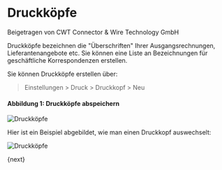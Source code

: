 <!-- add-breadcrumbs -->
# Druckköpfe
<span class="text-muted contributed-by">Beigetragen von CWT Connector & Wire Technology GmbH</span>

Druckköpfe bezeichnen die "Überschriften" Ihrer Ausgangsrechnungen, Lieferantenangebote etc. Sie können eine Liste an Bezeichnungen für geschäftliche Korrespondenzen erstellen.

Sie können Druckköpfe erstellen über:

> Einstellungen > Druck > Druckkopf > Neu

#### Abbildung 1: Druckköpfe abspeichern

<img class="screenshot" alt="Druckköpfe" src="{{docs_base_url}}/assets/img/setup/print/print-heading.png">

Hier ist ein Beispiel abgebildet, wie man einen Druckkopf auswechselt:

<img class="screenshot" alt="Druckköpfe" src="{{docs_base_url}}/assets/img/setup/print/print-heading-1.png">

{next}
